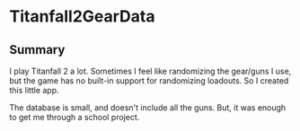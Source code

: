 # Titanfall2GearData

## Summary
I play Titanfall 2 a lot. Sometimes I feel like randomizing the gear/guns I use, but the game has no built-in support for randomizing loadouts. So I created this little app.

The database is small, and doesn't include all the guns. But, it was enough to get me through a school project.
